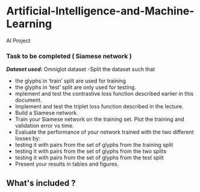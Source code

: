 # Artificial-Intelligence-and-Machine-Learning
AI Project
### Task to be completed ( Siamese network )
***Dataset used:*** Omniglot dataset
-Split the dataset such that   
 -   the glyphs in ‘train’ split are used for training
 - the glyphs in ‘test’ split are only used for testing. 
 - mplement and test the contrastive loss function described earlier in this document.
 - Implement and test the triplet loss function described in the lecture.
 - Build a Siamese network.
 - Train your Siamese network on the training set. Plot the training and validation error vs time.
 - Evaluate the performance of your network trained with the two different losses by:
 - testing it with pairs from the set of glyphs from the training split
 - testing it with pairs from the set of glyphs from the two splits
 - testing it with pairs from the set of glyphs from the test split
 - Present your results in tables and figures.

## What's included ? 
